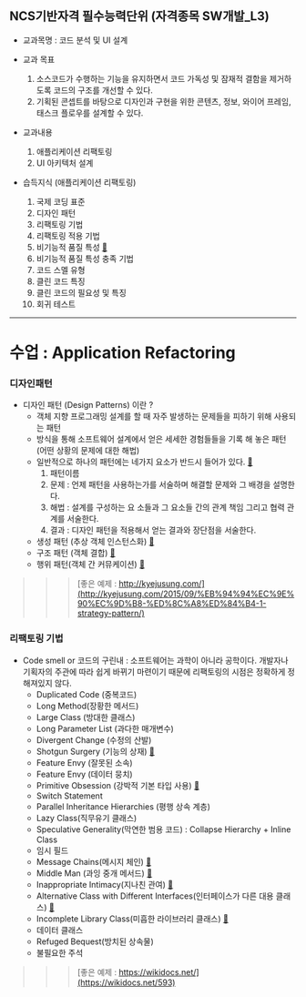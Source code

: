 ## NCS기반자격 필수능력단위 (자격종목 SW개발_L3)
* 교과목명 : 코드 분석 및 UI 설계


* 교과 목표
    1. 소스코드가 수행하는 기능을 유지하면서 코드 가독성 및 잠재적 결함을 제거하도록 코드의 구조를 개선할 수 있다.
    2. 기획된 콘셉트를 바탕으로 디자인과 구현을 위한 콘텐츠, 정보, 와이어 프레임, 태스크 플로우를 설계할 수 있다.


* 교과내용
    1. 애플리케이션 리팩토링
    2. UI 아키텍처 설계


* 습득지식 (애플리케이션 리팩토링)
    1. 국제 코딩 표준
    2. 디자인 패턴
    3. 리팩토링 기법
    4. 리팩토링 적용 기법
    5. 비기능적 품질 특성 [&#128209;](http://ryudwig.tistory.com/entry/SW-%ED%92%88%EC%A7%88-%ED%8A%B9%EC%84%B1-ISO-9126)
    6. 비기능적 품질 특성 충족 기법
    7. 코드 스멜 유형
    8. 클린 코드 특징
    9. 클린 코드의 필요성 및 특징
    10. 회귀 테스트
--------

# 수업 : Application Refactoring

### 디자인패턴
* 디자인 패턴 (Design Patterns) 이란 ?
    * 객체 지향 프로그래밍 설계를 할 때 자주 발생하는 문제들을 피하기 위해 사용되는 패턴
    * 방식을 통해 소프트웨어 설계에서 얻은 세세한 경험들들을 기록 해 놓은 패턴(어떤 상황의 문제에 대한 해법)
    * 일반적으로 하나의 패턴에는 네가지 요소가 반드시 들어가 있다. [&#128209;](https://wikidocs.net/580)
        1. 패턴이름
        2. 문제 : 언제 패턴을 사용하는가를 서술하며 해결할 문제와 그 배경을 설명한다.
        3. 해법 : 설계를 구성하는 요 소들과 그 요소들 간의 관계 책임 그리고 협력 관계를 서술한다.
        4. 결과 : 디자인 패턴을 적용해서 얻는 결과와 장단점을 서술한다.
    * 생성 패턴 (추상 객체 인스턴스화) [&#128209;](http://seungdols.tistory.com/486)
    * 구조 패턴 (객체 결합) [&#128209;](http://seungdols.tistory.com/487?category=652793)
    * 행위 패턴(객체 간 커뮤케이션) [&#128209;](http://seungdols.tistory.com/490?category=652793)
>>> [좋은 예제 : http://kyejusung.com/](http://kyejusung.com/2015/09/%EB%94%94%EC%9E%90%EC%9D%B8-%ED%8C%A8%ED%84%B4-1-strategy-pattern/)

### 리팩토링 기법
* Code smell or 코드의 구린내 : 소프트웨어는 과학이 아니라 공학이다. 개발자나 기획자의 주관에 따라 쉽게 바뀌기 마련이기 때문에 리팩토링의 시점은 정확하게 정해져있지 않다.
    * Duplicated Code (중복코드)
    * Long Method(장황한 메서드)
    * Large Class (방대한 클래스)
    * Long Parameter List  (과다한 매개변수)
    * Divergent Change (수정의 산발)
    * Shotgun Surgery (기능의 상재) [&#128209;](http://blog.daum.net/bellosogno/10)
    * Feature Envy (잘못된 소속)
    * Feature Envy (데이터 뭉치)
    * Primitive Obsession (강박적 기본 타입 사용) [&#128209;](http://blog.daum.net/bellosogno/13)
    * Switch Statement
    * Parallel Inheritance Hierarchies (평행 상속 계층)
    * Lazy Class(직무유기 클래스)
    * Speculative Generality(막연한 범용 코드) : Collapse Hierarchy + Inline Class
    * 임시 필드
    * Message Chains(메시지 체인) [&#128209;](http://dj6316.torchpad.com/%EB%A6%AC%ED%8C%A9%ED%86%A0%EB%A7%81%28refactoring%29/CH.03+%EC%BD%94%EB%93%9C%EC%9D%98+%EA%B5%AC%EB%A6%B0%EB%82%B4/8.%EB%A9%94%EC%8B%9C%EC%A7%80+%EC%B2%B4%EC%9D%B8+Message+Chains)
    * Middle Man (과잉 중개 메서드) [&#128209;](https://wikidocs.net/593)
    * Inappropriate Intimacy(지나친 관여) [&#128209;](http://dj6316.torchpad.com/%EB%A6%AC%ED%8C%A9%ED%86%A0%EB%A7%81%28refactoring%29/CH.03+%EC%BD%94%EB%93%9C%EC%9D%98+%EA%B5%AC%EB%A6%B0%EB%82%B4/9.%EC%A7%80%EB%82%98%EC%B9%9C+%EA%B4%80%EC%97%AC+Inappropriate+Intimacy)
    * Alternative Class with Different Interfaces(인터페이스가 다른 대용 클래스) [&#128209;](http://dj6316.torchpad.com/%EB%A6%AC%ED%8C%A9%ED%86%A0%EB%A7%81%28refactoring%29/CH.03+%EC%BD%94%EB%93%9C%EC%9D%98+%EA%B5%AC%EB%A6%B0%EB%82%B4/9-1.%EC%9D%B8%ED%84%B0%ED%8E%98%EC%9D%B4%EC%8A%A4%EA%B0%80+%EB%8B%A4%EB%A5%B8+%EB%8C%80%EC%9A%A9+%ED%81%B4%EB%9E%98%EC%8A%A4+Alternative+Classes+with+Different+Interfaces)
    * Incomplete Library Class(미흡한 라이브러리 클래스) [&#128209;](http://dj6316.torchpad.com/%EB%A6%AC%ED%8C%A9%ED%86%A0%EB%A7%81%28refactoring%29/CH.03+%EC%BD%94%EB%93%9C%EC%9D%98+%EA%B5%AC%EB%A6%B0%EB%82%B4/10.%EB%AF%B8%ED%9D%A1%ED%95%9C+%EB%9D%BC%EC%9D%B4%EB%B8%8C%EB%9F%AC%EB%A6%AC+%ED%81%B4%EB%9E%98%EC%8A%A4+Incomplete+Library+Class)
    * 데이터 클래스
    * Refuged Bequest(방치된 상속물)
    * 불필요한 주석
>>> [좋은 예제 : https://wikidocs.net/](https://wikidocs.net/593)








